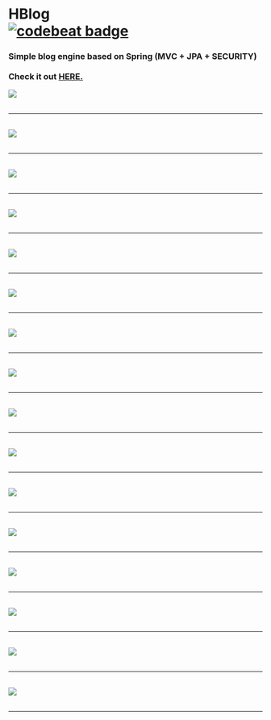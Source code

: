 # HBlog <br>[![codebeat badge](https://codebeat.co/badges/2bdd3b2a-0568-4514-a3ce-f875232768f9)](https://codebeat.co/projects/github-com-henryco-hblog-master)
### Simple blog engine based on Spring (MVC + JPA + SECURITY) <br><br> Check it out <a href="http://174.138.0.194:1995/">HERE.</a>
<img src="https://raw.githubusercontent.com/henryco/HBlog/master/promo/1.png" /><br><br><hr><br>
<img src="https://raw.githubusercontent.com/henryco/HBlog/master/promo/2.png" /><br><br><hr><br>
<img src="https://raw.githubusercontent.com/henryco/HBlog/master/promo/3.png" /><br><br><hr><br>
<img src="https://raw.githubusercontent.com/henryco/HBlog/master/promo/4.png" /><br><br><hr><br>
<img src="https://raw.githubusercontent.com/henryco/HBlog/master/promo/5.png" /><br><br><hr><br>
<img src="https://raw.githubusercontent.com/henryco/HBlog/master/promo/6.png" /><br><br><hr><br>
<img src="https://raw.githubusercontent.com/henryco/HBlog/master/promo/9.png" /><br><br><hr><br>
<img src="https://raw.githubusercontent.com/henryco/HBlog/master/promo/10.png" /><br><br><hr><br>
<img src="https://raw.githubusercontent.com/henryco/HBlog/master/promo/12.png" /><br><br><hr><br>
<img src="https://raw.githubusercontent.com/henryco/HBlog/master/promo/13.png" /><br><br><hr><br>
<img src="https://raw.githubusercontent.com/henryco/HBlog/master/promo/14.png" /><br><br><hr><br>
<img src="https://raw.githubusercontent.com/henryco/HBlog/master/promo/15.png" /><br><br><hr><br>
<img src="https://raw.githubusercontent.com/henryco/HBlog/master/promo/16.png" /><br><br><hr><br>
<img src="https://raw.githubusercontent.com/henryco/HBlog/master/promo/17.png" /><br><br><hr><br>
<img src="https://raw.githubusercontent.com/henryco/HBlog/master/promo/7.png" /><br><br><hr><br>
<img src="https://raw.githubusercontent.com/henryco/HBlog/master/promo/8.png" /><br><br><hr><br>
